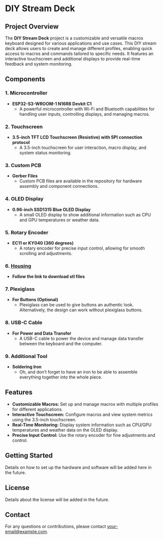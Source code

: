 # DIY Stream Deck

## Project Overview

The **DIY Stream Deck** project is a customizable and versatile macros keyboard designed for various applications and use cases. This DIY stream deck allows users to create and manage different profiles, enabling quick access to macros and commands tailored to specific needs. It features an interactive touchscreen and additional displays to provide real-time feedback and system monitoring.

## Components

### **1. Microcontroller**
- **ESP32-S3-WROOM-1 N16R8 Devkit C1**
  - A powerful microcontroller with Wi-Fi and Bluetooth capabilities for handling user inputs, controlling displays, and managing macros.

### **2. Touchscreen**
- **3.5-inch TFT LCD Touchscreen (Resistive) with SPI connection protocol**
  - A 3.5-inch touchscreen for user interaction, macro display, and system status monitoring.

### **3. Custom PCB**
- **Gerber Files**
  - Custom PCB files are available in the repository for hardware assembly and component connections.

### **4. OLED Display**
- **0.96-inch SSD1315 Blue OLED Display**
  - A small OLED display to show additional information such as CPU and GPU temperatures or weather data.

### **5. Rotary Encoder**
- **EC11 or KY040 (360 degrees)**
  - A rotary encoder for precise input control, allowing for smooth scrolling and adjustments.

### **6. [Housing](https://makerworld.com/en/models/646335#profileId-572580)**
- **Follow the link to download stl files**

### **7. Plexiglass**
- **For Buttons (Optional)**
  - Plexiglass can be used to give buttons an authentic look. Alternatively, the design can work without plexiglass buttons.

### **8. USB-C Cable**
- **For Power and Data Transfer**
  - A USB-C cable to power the device and manage data transfer between the keyboard and the computer.

### **9. Additional Tool**
- **Soldering Iron**
  - Oh, and don’t forget to have an iron to be able to assemble everything together into the whole piece.

## Features

- **Customizable Macros:** Set up and manage macros with multiple profiles for different applications.
- **Interactive Touchscreen:** Configure macros and view system metrics using the 3.5-inch touchscreen.
- **Real-Time Monitoring:** Display system information such as CPU/GPU temperatures and weather data on the OLED display.
- **Precise Input Control:** Use the rotary encoder for fine adjustments and control.

## Getting Started

Details on how to set up the hardware and software will be added here in the future.

## License

Details about the license will be added in the future.

## Contact

For any questions or contributions, please contact [your-email@example.com](mailto:your-email@example.com).
